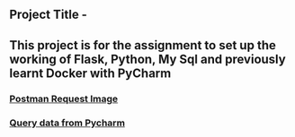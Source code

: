 ## Project Title -
## This project is for the assignment to set up the working of Flask, Python, My Sql and previously learnt Docker with PyCharm

### [Postman Request Image](https://github.com/Pa1710/PythonDockerFlaskPycharm-main/blob/main/screenshots/databasesnippet.PNG)
### [Query data from Pycharm](https://github.com/Pa1710/PythonDockerFlaskPycharm-main/blob/main/screenshots/databasesnippet.PNG)

